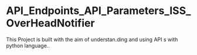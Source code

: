 # API_Endpoints_API_Parameters_ISS_OverHeadNotifier
This Project is built with the aim of understan.ding and using API s with python language..
